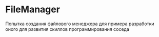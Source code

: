 # FileManager
Попытка создания файлового менеджера для примера разработки оного для развития скиллов программирования соседа
